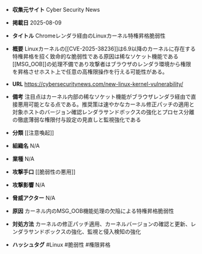 - **収集元サイト**
Cyber Security News

- **掲載日**
2025-08-09

- **タイトル**
Chromeレンダラ経由のLinuxカーネル特権昇格脆弱性

- **概要**
Linuxカーネルの[[CVE-2025-38236]]は6.9以降のカーネルに存在する特権昇格を招く致命的な脆弱性である原因は稀なソケット機能である[[MSG_OOB]]の処理不備であり攻撃者はブラウザのレンダラ環境から権限を昇格させホスト上で任意の高権限操作を行える可能性がある。

- **URL**
https://cybersecuritynews.com/new-linux-kernel-vulnerability/

- **備考**
注目点はカーネル内部の稀なソケット機能がブラウザレンダラ経由で直接悪用可能となる点である。推奨策は速やかなカーネル修正パッチの適用と対象ホストのバージョン確認レンダラサンドボックスの強化とプロセス分離の徹底薄弱な権限付与設定の見直しと監視強化である

- **分類**
[[注意喚起]]

- **組織名**
N/A

- **業種**
N/A

- **攻撃手口**
[[脆弱性の悪用]]

- **攻撃影響**
N/A

- **脅威アクター**
N/A

- **原因**
カーネル内のMSG_OOB機能処理の欠陥による特権昇格脆弱性

- **対処方法**
カーネルの修正パッチ適用、カーネルバージョンの確認と更新、レンダラサンドボックスの強化、監視と侵入検知の強化

- **ハッシュタグ**
#Linux #脆弱性 #権限昇格
